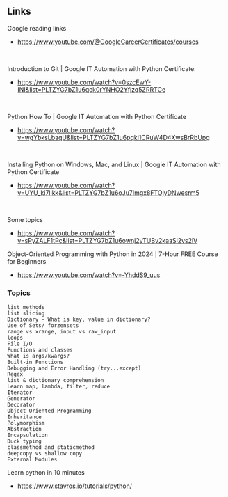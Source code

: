 ## Links

Google reading links
- https://www.youtube.com/@GoogleCareerCertificates/courses

<br>

Introduction to Git | Google IT Automation with Python Certificate:
- https://www.youtube.com/watch?v=0szcEwY-INI&list=PLTZYG7bZ1u6qck0rYNHO2Yfjzq5ZRRTCe

<br>

Python How To | Google IT Automation with Python Certificate
- https://www.youtube.com/watch?v=wgYbksLbaqU&list=PLTZYG7bZ1u6pqki1CRuW4D4XwsBrRbUpg

<br>

Installing Python on Windows, Mac, and Linux | Google IT Automation with Python Certificate
- https://www.youtube.com/watch?v=UYU_ki7likk&list=PLTZYG7bZ1u6oJu7Imgx8FTOjyDNwesrm5

<br>

Some topics
- https://www.youtube.com/watch?v=sPyZALF1tPc&list=PLTZYG7bZ1u6ownj2yTUBv2kaaSl2vs2iV


Object-Oriented Programming with Python in 2024 | 7-Hour FREE Course for Beginners
- https://www.youtube.com/watch?v=-YhddS9_uus


### Topics

```
list methods
list slicing
Dictionary - What is key, value in dictionary?
Use of Sets/ forzensets
range vs xrange, input vs raw_input
loops
File I/O
Functions and classes
What is args/kwargs?
Built-in Functions
Debugging and Error Handling (try...except)
Regex
list & dictionary comprehension
Learn map, lambda, filter, reduce
Iterator
Generator
Decorator
Object Oriented Programming
Inheritance
Polymorphism
Abstraction
Encapsulation
Duck typing
classmethod and staticmethod
deepcopy vs shallow copy
External Modules
```

Learn python in 10 minutes
- https://www.stavros.io/tutorials/python/